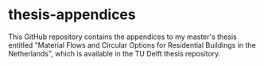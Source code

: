 # thesis-appendices
This GitHub repository contains the appendices to my master's thesis entitled "Material Flows and Circular Options for Residential Buildings in the Netherlands", which is available in the TU Delft thesis repository.  
